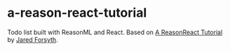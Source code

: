 # a-reason-react-tutorial

Todo list built with ReasonML and React. Based on [A ReasonReact Tutorial](https://jaredforsyth.com/2017/07/05/a-reason-react-tutorial/) by [Jared Forsyth](https://github.com/jaredly).
